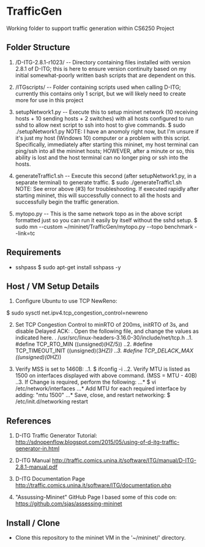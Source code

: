 # TrafficGen
Working folder to support traffic generation within CS6250 Project

## Folder Structure

1. /D-ITG-2.8.1-r1023/ -- Directory containing files installed with version 2.8.1 of D-ITG; this is here to ensure version continuity based on my initial somewhat-poorly written bash scripts that are dependent on this.

2. /ITGscripts/ -- Folder containing scripts used when calling D-ITG; currently this contains only 1 script, but we will likely need to create more for use in this project

3. setupNetwork1.py -- Execute this to setup mininet network (10 receiving hosts + 10 sending hosts + 2 switches) with all hosts configured to run sshd to allow next script to ssh into host to give commands.
$ sudo ./setupNetwork1.py 
NOTE: I have an anomoly right now, but I'm unsure if it's just my host (Windows 10) computer or a problem with this script. Specifically, immediately after starting this mininet, my host terminal can ping/ssh into all the mininet hosts; HOWEVER, after a minute or so, this ability is lost and the host terminal can no longer ping or ssh into the hosts.

4. generateTraffic1.sh -- Execute this second (after setupNetwork1.py, in a separate terminal) to generate traffic. 
$ sudo ./generateTraffic1.sh
NOTE: See error above (#3) for troubleshooting. If executed rapidly after starting mininet, this will successfully connect to all the hosts and successfully begin the traffic generation.

5. mytopo.py -- This is the same network topo as in the above script formatted just so you can run it easily by itself without the sshd setup. 
$ sudo mn --custom ~/mininet/TrafficGen/mytopo.py --topo benchmark --link=tc

## Requirements
* sshpass 
$ sudo apt-get install sshpass -y

## Host / VM Setup Details
1. Configure Ubuntu to use TCP NewReno:

$ sudo sysctl net.ipv4.tcp_congestion_control=newreno

2. Set TCP Congestion Control to minRTO of 200ms, initRTO of 3s,  and disable Delayed ACK:
. Open the following file, and change the values as indicated here.
. /usr/src/linux-headers-3.16.0-30/include/net/tcp.h
..1. #define TCP_RTO_MIN     ((unsigned)(HZ/5))
..2. #define TCP_TIMEOUT_INIT ((unsigned)(3*HZ)) 
..3. #define TCP_DELACK_MAX  ((unsigned)(0*HZ))

3. Verify MSS is set to 1460B:
..1. $ ifconfig -i
..2. Verify MTU is listed as 1500 on interfaces displayed with above command. (MSS = MTU - 40B)
..3. If Change is required, perform the following:
...* $ vi /etc/network/interfaces
...* Add MTU for each required interface by adding: "mtu 1500"
...* Save, close, and restart networking: $ /etc/init.d/networking restart 


## References
1. D-ITG Traffic Generator Tutorial:
http://sdnopenflow.blogspot.com/2015/05/using-of-d-itg-traffic-generator-in.html

2. D-ITG Manual
http://traffic.comics.unina.it/software/ITG/manual/D-ITG-2.8.1-manual.pdf

3. D-ITG Documentation Page
http://traffic.comics.unina.it/software/ITG/documentation.php

4. "Assussing-Mininet" GitHub Page I based some of this code on:
https://github.com/sjas/assessing-mininet

## Install / Clone
* Clone this repository to the mininet VM in the '~/mininet/' directory.



